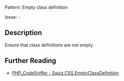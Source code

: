 Pattern: Empty class definition

Issue: -

## Description

Ensure that class definitions are not empty.

## Further Reading

* [PHP_CodeSniffer - Squiz.CSS.EmptyClassDefinition](https://github.com/PHPCSStandards/PHP_CodeSniffer/blob/master/src/Standards/Squiz/Sniffs/CSS/EmptyClassDefinitionSniff.php)